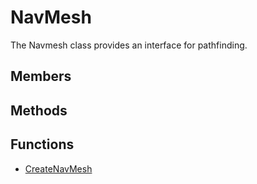 # NavMesh #
The Navmesh class provides an interface for pathfinding.

## Members ##

## Methods ##

## Functions ##
- [CreateNavMesh](CPP_CreateNavMesh.md)
